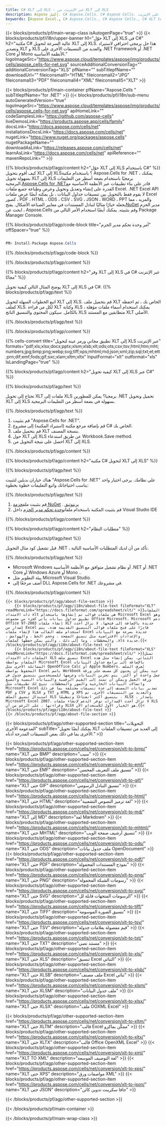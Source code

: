 ```yaml
---
title: C# XLT إلى XLS - عبر الإنترنت من XLT إلى XLS
description: Aspose إكسل. C# Aspose.Cells. C# Aspose Cells. مجاني على الإنترنت C# تحويل XLT إلى XLS saveformat. C# XLT إلى تنسيق XLS. وفر XLT إلى XLS C#.
keywords: [Aspose Excel., C# Aspose.Cells., C# Aspose Cells., C# XLT to XLS saveformat., Free Online XLT to XLS C#., C# Convert XLT to XLS]
---
```

{{< blocks/products/pf/main-wrap-class isAutogenPage="true" >}}
{{< blocks/products/pf/i18n/upper-banner h1="حوّل XLT إلى XLS في C#" h2="مكتبة C# عالية السرعة لتحويل XLT إلى XLS. هذا حل برمجي احترافي لاستيراد وتصدير XLT و XLS والعديد من التنسيقات الأخرى على .NET Framework أو .NET Core أو Mono الأنظمة الأساسية." logoImageSrc="https://www.aspose.cloud/templates/aspose/img/products/cells/aspose_cells-for-net.svg" sourceAdditionalConversionTag="" additionalConversionTag="XLS" pfName="" subTitlepfName="" downloadUrl="" fileiconsmall1="HTML" fileiconsmall2="JPG" fileiconsmall3="PDF" fileiconsmall4="XML" fileiconsmall5="XLT" >}}

{{< blocks/products/pf/main-container pfName="Aspose.Cells " subTitlepfName="for .NET" >}}
{{< blocks/products/pf/i18n/sub-menu autoGeneratedVersion="true" logoImageSrc="https://www.aspose.cloud/templates/aspose/img/products/cells/aspose_cells-for-net.svg" apiHomeLink="" codeSamplesLink="https://github.com/aspose-cells" liveDemosLink="https://products.aspose.app/cells/family" docsLink="https://docs.aspose.com/cells/net" installationsDocsLink="https://docs.aspose.com/cells/net" nugetLink="https://www.nuget.org/packages/aspose.cells" nugetPackageName="" downloadAsLink="https://releases.aspose.com/cells/net" learnAsLink="https://docs.aspose.com/cells/net" apiReference="" mavenRepoLink="" >}}

{{% blocks/products/pf/agp/content h2="حوّل XLT إلى XLS باستخدام C#" %}}
كيف أقوم بتحويل XLT إلى XLS؟ باستخدام مكتبة Aspose.Cells for .NET ، يمكنك بسهولة تحويل XLT إلى XLS برمجيًا باستخدام بضعة أسطر من التعليمات البرمجية.[Aspose.Cells for .NET](https://products.aspose.com/cells/net)قادر على بناء تطبيقات عبر الأنظمة الأساسية مع القدرة على إنشاء وتعديل وتحويل وعرض وطباعة جميع ملفات Excel. .NET Excel API لا يقوم فقط بالتحويل بين تنسيقات جداول البيانات ، بل يمكنه أيضًا عرض ملفات Excel كصور ، PDF ، HTML ، ODS ، CSV ، SVG ، JSON ، WORD ، PPT والمزيد ، مما يجعله خيارًا مثاليًا لتبادل المستندات في معايير الصناعة الأشكال. يفتح[NuGet](https://www.nuget.org/packages/aspose.cells) مدير الحزم ، ابحث عن Aspose.Cells وقم بتثبيته. يمكنك أيضًا استخدام الأمر التالي من Package Manager Console.

{{% blocks/products/pf/agp/code-block title="أمر وحدة تحكم مدير الحزم" offSpacer="true" %}}

```cs

PM> Install-Package Aspose.Cells

```

{{% /blocks/products/pf/agp/code-block %}}

{{% /blocks/products/pf/agp/content %}}

{{% blocks/products/pf/agp/content h2="وفر XLT إلى XLS في C# عبر الإنترنت مجانًا" %}}

يوضح المثال التالي كيفية تحويل XLT إلى XLS في C#.
{{% blocks/products/pf/agp/text %}}

اتبع الخطوات السهلة لتحويل XLT إلى XLS. قم بتحميل ملف XLT الخاص بك ، ثم احفظه كملف XLS. لكل من قراءة XLT وكتابة XLS ، يمكنك استخدام أسماء ملفات مؤهلة بالكامل. سيكون المحتوى والتنسيق الناتج XLS متطابقين مع المستند XLT الأصلي.

{{% /blocks/products/pf/agp/text %}}

{{% /blocks/products/pf/agp/content %}}

{{% cells-convert title="تطبيق مجاني ورمز عينة لتحويل XLT إلى XLS عبر الإنترنت" formats="pdf;xls;xlsx;docx;pptx;xlsm;xlsb;xlt;ods;ots;csv;tsv;html;htm;mht;numbers;jpg;bmp;png;webp;svg;tiff;xps;mhtml;md;json;xml;zip;sql;txt;et;ett;prn;dif;emf;fods;gif;sxc;xlam;xltm;xltx" InputFormat="xlt" outformat="xls" IsLandingPage="true" %}}

{{% blocks/products/pf/agp/content h2="كيفية تحويل XLT إلى XLS عبر C#" %}}

{{% blocks/products/pf/agp/text %}}

تحتاج إلى تحويل XLT ملفات إلى XLS برمجيا؟ يمكن للمطورين .NET تحميل وتحويل XLT إلى XLS بسهولة في بضعة أسطر من التعليمات البرمجية.

{{% /blocks/products/pf/agp/text %}}

1.  قم بتثبيت "Aspose.Cells for .NET".
1.  قم بإضافة مرجع مكتبة (استيراد المكتبة) إلى مشروع C# الخاص بك.
1.  قم بتحميل ملف XLT بنسخة المصنف.
1.  حول XLT إلى XLS عن طريق استدعاء Workbook.Save method.
1.  احصل على نتيجة التحويل من XLT إلى XLS.

{{% /blocks/products/pf/agp/content %}}

{{% blocks/products/pf/agp/content h2="مكتبة C# لتحويل XLT إلى XLS" %}}

{{% blocks/products/pf/agp/text %}}

هناك خياران بديلين لتثبيت "Aspose.Cells for .NET" على نظامك. يرجى اختيار واحد يناسب احتياجاتك واتبع التعليمات خطوة بخطوة:

{{% /blocks/products/pf/agp/text %}}

1.  قم بتثبيت ملف[حزمة NuGet](https://www.nuget.org/packages/Aspose.Cells/) . يرى[توثيق](https://docs.aspose.com/cells/net/installation/#install-asposecells-for-net-through-nuget)
1.  قم بتثبيت المكتبة باستخدام ملفات[وحدة تحكم مدير الحزم](https://docs.aspose.com/cells/net/installation/#install-asposecells-using-the-package-manager-console) داخل Visual Studio IDE

{{% /blocks/products/pf/agp/content %}}

{{% blocks/products/pf/agp/content h2="متطلبات النظام" %}}

{{% blocks/products/pf/agp/text %}}

 قبل تشغيل كود مثال التحويل .NET ، تأكد من أن لديك المتطلبات الأساسية التالية.

{{% /blocks/products/pf/agp/text %}}

-  Microsoft Windows أو نظام تشغيل متوافق مع الأنظمة الأساسية .NET أو .NET Core أو Windows Azure أو Mono ..
-  بيئة التطوير مثل Microsoft Visual Studio.
-  أضف مرجعًا إلى DLL Aspose.Cells for .NET في مشروعك.

{{% /blocks/products/pf/agp/content %}}

<!-- aboutfile Starts -->
    {{< blocks/products/pf/agp/about-file-section >}}
        {{< blocks/products/pf/agp/i18n/about-file-text fileFormat="XLT" readMoreLink="https://docs.fileformat.com/spreadsheet/xlt/" >}}الملفات ذات الامتداد xlt هي ملفات قوالب تم إنشاؤها باستخدام Microsoft Excel وهو تطبيق جداول بيانات يأتي كجزء من مجموعة Office Microsoft. Microsoft دعم Office 97-2003 إنشاء ملفات XLT جديدة بالإضافة إلى فتحها. لا يزال أحدث إصدار من Excel قادرًا على فتح ملفات قوالب التنسيق القديمة هذه. يتم استخدام ملف القالب هذا لإنشاء ملفات Excel جديدة بسرعة مع البيانات والإعدادات الافتراضية مثل تنسيق الصفحة ، وحجم الخط ، والهوامش ، والمخططات ، وما إلى ذلك ، والتي يمكن حفظها كملفات .xls جديدة.{{< /blocks/products/pf/agp/i18n/about-file-text >}}
        {{< blocks/products/pf/agp/i18n/about-file-text fileFormat="XLS" readMoreLink="https://docs.fileformat.com/spreadsheet/xls/" >}}تمثل الملفات ذات الامتداد XLS تنسيق ملف Excel الثنائي. يمكن إنشاء مثل هذه الملفات بواسطة Microsoft Excel بالإضافة إلى برامج جداول البيانات المماثلة الأخرى مثل OpenOffice Calc أو Apple Numbers. يُعرف الملف المحفوظ بواسطة Excel باسم Workbook حيث يمكن أن يحتوي كل مصنف على ورقة عمل واحدة أو أكثر. يتم تخزين البيانات وعرضها للمستخدمين بتنسيق جدول في ورقة العمل ويمكن أن تمتد إلى القيم الرقمية والبيانات النصية والصيغ واتصالات البيانات الخارجية والصور والمخططات. تتيح لك تطبيقات مثل Microsoft Excel تصدير بيانات المصنف إلى عدة تنسيقات مختلفة بما في ذلك PDF و CSV و XLSX و TXT و HTML و XPS والعديد من التنسيقات الأخرى. تم استبدال تنسيق الملف XLS بتنسيق أكثر انفتاحًا وتنظيمًا ، XLSX ، بإصدار Microsoft Excel 2007. لا تزال أحدث الإصدارات توفر الدعم لإنشاء ملفات XLS وقراءتها ، على الرغم من أن XLSX هو الخيار الأول للاستخدام الآن.{{< /blocks/products/pf/agp/i18n/about-file-text >}}
    {{< /blocks/products/pf/agp/about-file-section >}}
<!-- aboutfile Ends -->

{{< blocks/products/pf/agp/other-supported-section title="التحويلات المدعومة الأخرى" subTitle="يمكنك أيضًا تحويل XLT إلى العديد من تنسيقات الملفات الأخرى بما في ذلك بعض التنسيقات المدرجة أدناه." >}}

{{< blocks/products/pf/agp/other-supported-section-item href="https://products.aspose.com/cells/net/conversion/xlt-to-bmp/" name="XLT حتى BMP" description="سيب" >}}
{{< blocks/products/pf/agp/other-supported-section-item href="https://products.aspose.com/cells/net/conversion/xlt-to-emf/" name="XLT حتى EMF" description="تنسيق ملف التعريف المحسن" >}}
{{< blocks/products/pf/agp/other-supported-section-item href="https://products.aspose.com/cells/net/conversion/xlt-to-gif/" name="XLT حتى GIF" description="تنسيق التبادل الرسومي" >}}
{{< blocks/products/pf/agp/other-supported-section-item href="https://products.aspose.com/cells/net/conversion/xlt-to-html/" name="XLT حتى HTML" description="لغة ترميز النصوص التشعبية" >}}
{{< blocks/products/pf/agp/other-supported-section-item href="https://products.aspose.com/cells/net/conversion/xlt-to-md/" name="XLT إلى MD" description="لغة Markdown" >}}
{{< blocks/products/pf/agp/other-supported-section-item href="https://products.aspose.com/cells/net/conversion/xlt-to-mhtml/" name="XLT حتى MHTML" description="تنسيق أرشيف صفحة الويب" >}}
{{< blocks/products/pf/agp/other-supported-section-item href="https://products.aspose.com/cells/net/conversion/xlt-to-ods/" name="XLT حتى ODS" description="ملف جدول بيانات OpenDocument" >}}
{{< blocks/products/pf/agp/other-supported-section-item href="https://products.aspose.com/cells/net/conversion/xlt-to-pdf/" name="XLT حتى PDF" description="نموذج المستندات المحمولة" >}}
{{< blocks/products/pf/agp/other-supported-section-item href="https://products.aspose.com/cells/net/conversion/xlt-to-png/" name="XLT حتى PNG" description="رسومات الشبكة المحمولة" >}}
{{< blocks/products/pf/agp/other-supported-section-item href="https://products.aspose.com/cells/net/conversion/xlt-to-svg/" name="XLT حتى SVG" description="الرسومات المتجهات قابلة لل" >}}
{{< blocks/products/pf/agp/other-supported-section-item href="https://products.aspose.com/cells/net/conversion/xlt-to-tiff/" name="XLT حتى TIFF" description="تنسيق الصورة الموسومة" >}}
{{< blocks/products/pf/agp/other-supported-section-item href="https://products.aspose.com/cells/net/conversion/xlt-to-tsv/" name="XLT حتى TSV" description="قيم مفصولة بعلامات جدولة" >}}
{{< blocks/products/pf/agp/other-supported-section-item href="https://products.aspose.com/cells/net/conversion/xlt-to-txt/" name="XLT حتى TXT" description="مستند نصي" >}}
{{< blocks/products/pf/agp/other-supported-section-item href="https://products.aspose.com/cells/net/conversion/xlt-to-xls/" name="XLT حتى XLS" description="تنسيق Excel الثنائي" >}}
{{< blocks/products/pf/agp/other-supported-section-item href="https://products.aspose.com/cells/net/conversion/xlt-to-xlsb/" name="XLT حتى XLSB" description="ملف مصنف Excel ثنائي" >}}
{{< blocks/products/pf/agp/other-supported-section-item href="https://products.aspose.com/cells/net/conversion/xlt-to-xlsm/" name="XLT حتى XLSM" description="ملف جدول البيانات" >}}
{{< blocks/products/pf/agp/other-supported-section-item href="https://products.aspose.com/cells/net/conversion/xlt-to-xlsx/" name="XLT حتى XLSX" description="ملف OOXML Excel" >}}

{{< blocks/products/pf/agp/other-supported-section-item href="https://products.aspose.com/cells/net/conversion/xlt-to-xltm/" name="XLT حتى XLTM" description="قالب Excel ممكّن بماكرو" >}}
{{< blocks/products/pf/agp/other-supported-section-item href="https://products.aspose.com/cells/net/conversion/xlt-to-xltx/" name="XLT حتى XLTX" description="قالب Office OpenXML Excel" >}}
{{< blocks/products/pf/agp/other-supported-section-item href="https://products.aspose.com/cells/net/conversion/xlt-to-xml/" name="XLT TO XML" description="لغة التوصيف الموسعة" >}}
{{< blocks/products/pf/agp/other-supported-section-item href="https://products.aspose.com/cells/net/conversion/xlt-to-xps/" name="XLT حتى XPS" description="مواصفات ورق XML" >}}
{{< blocks/products/pf/agp/other-supported-section-item href="https://products.aspose.com/cells/net/conversion/xlt-to-json/" name="XLT حتى JSON" description="جافا سكريبت تدوين كائن" >}}

{{< /blocks/products/pf/agp/other-supported-section >}}

{{< /blocks/products/pf/main-container >}}
    
{{< /blocks/products/pf/main-wrap-class >}}
